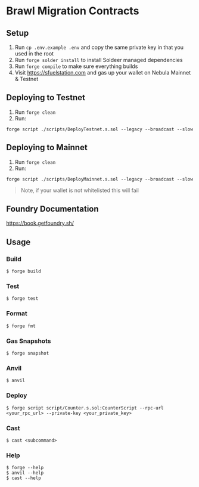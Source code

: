 # Brawl Migration Contracts

## Setup

1. Run `cp .env.example .env` and copy the same private key in that you used in the root
2. Run `forge solder install` to install Soldeer managed dependencies
3. Run `forge compile` to make sure everything builds
4. Visit https://sfuelstation.com and gas up your wallet on Nebula Mainnet & Testnet

## Deploying to Testnet

1. Run `forge clean`
2. Run:
```shell
forge script ./scripts/DeployTestnet.s.sol --legacy --broadcast --slow
```

## Deploying to Mainnet
1. Run `forge clean`
2. Run:
```shell
forge script ./scripts/DeployMainnet.s.sol --legacy --broadcast --slow
```

> Note, if your wallet is not whitelisted this will fail

## Foundry Documentation

https://book.getfoundry.sh/

## Usage

### Build

```shell
$ forge build
```

### Test

```shell
$ forge test
```

### Format

```shell
$ forge fmt
```

### Gas Snapshots

```shell
$ forge snapshot
```

### Anvil

```shell
$ anvil
```

### Deploy

```shell
$ forge script script/Counter.s.sol:CounterScript --rpc-url <your_rpc_url> --private-key <your_private_key>
```

### Cast

```shell
$ cast <subcommand>
```

### Help

```shell
$ forge --help
$ anvil --help
$ cast --help
```